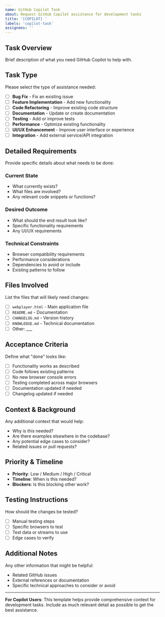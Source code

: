 ```yaml
---
name: GitHub Copilot Task
about: Request GitHub Copilot assistance for development tasks
title: '[COPILOT] '
labels: 'copilot-task'
assignees: ''
---
```


## Task Overview
Brief description of what you need GitHub Copilot to help with.

## Task Type
Please select the type of assistance needed:
- [ ] **Bug Fix** - Fix an existing issue
- [ ] **Feature Implementation** - Add new functionality  
- [ ] **Code Refactoring** - Improve existing code structure
- [ ] **Documentation** - Update or create documentation
- [ ] **Testing** - Add or improve tests
- [ ] **Performance** - Optimize existing functionality
- [ ] **UI/UX Enhancement** - Improve user interface or experience
- [ ] **Integration** - Add external service/API integration

## Detailed Requirements
Provide specific details about what needs to be done:

### Current State
- What currently exists?
- What files are involved?
- Any relevant code snippets or functions?

### Desired Outcome
- What should the end result look like?
- Specific functionality requirements
- Any UI/UX requirements

### Technical Constraints
- Browser compatibility requirements
- Performance considerations
- Dependencies to avoid or include
- Existing patterns to follow

## Files Involved
List the files that will likely need changes:
- [ ] `webplayer.html` - Main application file
- [ ] `README.md` - Documentation
- [ ] `CHANGELOG.md` - Version history
- [ ] `KNOWLEDGE.md` - Technical documentation
- [ ] Other: ___

## Acceptance Criteria
Define what "done" looks like:
- [ ] Functionality works as described
- [ ] Code follows existing patterns
- [ ] No new browser console errors
- [ ] Testing completed across major browsers
- [ ] Documentation updated if needed
- [ ] Changelog updated if needed

## Context & Background
Any additional context that would help:
- Why is this needed?
- Are there examples elsewhere in the codebase?
- Any potential edge cases to consider?
- Related issues or pull requests?

## Priority & Timeline
- **Priority**: Low / Medium / High / Critical
- **Timeline**: When is this needed?
- **Blockers**: Is this blocking other work?

## Testing Instructions
How should the changes be tested?
- [ ] Manual testing steps
- [ ] Specific browsers to test
- [ ] Test data or streams to use
- [ ] Edge cases to verify

## Additional Notes
Any other information that might be helpful:
- Related GitHub issues
- External references or documentation
- Specific technical approaches to consider or avoid

---

**For Copilot Users**: This template helps provide comprehensive context for development tasks. Include as much relevant detail as possible to get the best assistance.
